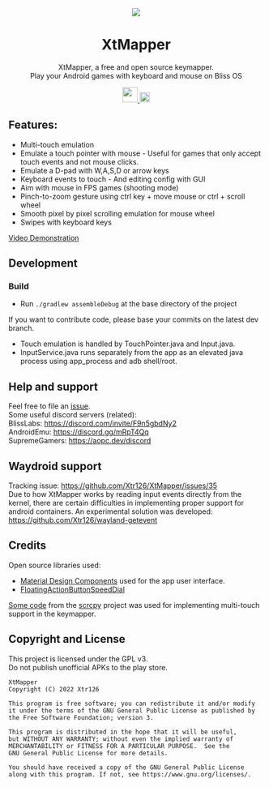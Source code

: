 <p align="center">
<a href="#" target="_blank"><img src="https://github.com/Xtr126/XtMapper/assets/80520774/dcb955b5-0305-469b-8613-d5aceea7a294" /></a>
</p>

<h1 align="center">
  XtMapper
</h1>
<p align="center">
  XtMapper, a free and open source keymapper. <br>
  Play your Android games with keyboard and mouse on Bliss OS
</p>

<p align="center">
  <a href="https://github.com/Xtr126/XtMapper/releases">
     <img src="https://img.shields.io/github/downloads/Xtr126/XtMapper/total.svg?style=for-the-badge&logo=android" height="30px"/>
  </a>
  <a href="https://github.com/Xtr126/XtMapper/actions/workflows/android.yml">
      <img src="https://github.com/Xtr126/XtMapper/actions/workflows/android.yml/badge.svg" height="20px" />
  </a>
 </p>

## Features:

- Multi-touch emulation
- Emulate a touch pointer with mouse - Useful for games that only accept touch events and not mouse clicks.
- Emulate a D-pad with W,A,S,D or arrow keys
- Keyboard events to touch - And editing config with GUI
- Aim with mouse in FPS games (shooting mode) 
- Pinch-to-zoom gesture using ctrl key + move mouse or ctrl + scroll wheel 
- Smooth pixel by pixel scrolling emulation for mouse wheel
- Swipes with keyboard keys
 
[Video Demonstration](https://www.youtube.com/watch?v=iK2OLMXRMTs)

## Development

### Build
- Run `./gradlew assembleDebug` at the base directory of the project 

If you want to contribute code, please base your commits on the latest dev branch.  

- Touch emulation is handled by TouchPointer.java and Input.java.  
- InputService.java runs separately from the app as an elevated java process using app_process and adb shell/root. 

## Help and support
Feel free to file an [issue](https://github.com/Xtr126/XtMapper/issues).  
Some useful discord servers (related):  
BlissLabs: https://discord.com/invite/F9n5gbdNy2  
AndroidEmu: https://discord.gg/mRpT4Qq  
SupremeGamers: https://aopc.dev/discord  

## Waydroid support
Tracking issue: 
https://github.com/Xtr126/XtMapper/issues/35  
Due to how XtMapper works by reading input events directly from the kernel, there are certain difficulties in implementing proper support for android containers.
An experimental solution was developed: https://github.com/Xtr126/wayland-getevent  


## Credits
Open source libraries used:
- [Material Design Components](https://github.com/material-components/material-components-android) used for the app user interface.
- [FloatingActionButtonSpeedDial](https://github.com/leinardi/FloatingActionButtonSpeedDial)

[Some code](./app/src/main/java/com/genymobile/scrcpy) from the [scrcpy](https://github.com/Genymobile/scrcpy) project was used for implementing multi-touch support in the keymapper. 

## Copyright and License
This project is licensed under the GPL v3.  
Do not publish unofficial APKs to the play store. 
```
XtMapper
Copyright (C) 2022 Xtr126

This program is free software; you can redistribute it and/or modify
it under the terms of the GNU General Public License as published by
the Free Software Foundation; version 3.

This program is distributed in the hope that it will be useful,
but WITHOUT ANY WARRANTY; without even the implied warranty of
MERCHANTABILITY or FITNESS FOR A PARTICULAR PURPOSE.  See the
GNU General Public License for more details.

You should have received a copy of the GNU General Public License 
along with this program. If not, see https://www.gnu.org/licenses/.
```


